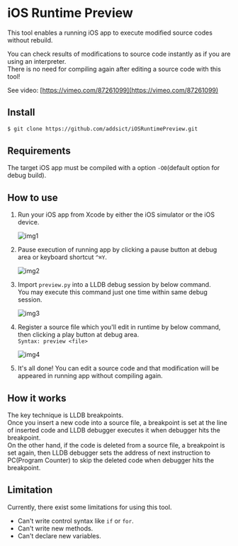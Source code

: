 iOS Runtime Preview
======================
This tool enables a running iOS app to execute modified source codes without rebuild.

You can check results of modifications to source code instantly as if you are using an interpreter.  
There is no need for compiling again after editing a source code with this tool!

See video: [https://vimeo.com/87261099](https://vimeo.com/87261099)

Install
-------------
```sh
$ git clone https://github.com/addsict/iOSRuntimePreview.git
```

Requirements
-------------
The target iOS app must be compiled with a option `-O0`(default option for debug build).

How to use
------------
1. Run your iOS app from Xcode by either the iOS simulator or the iOS device.

    ![img1](https://raw.github.com/addsict/iOSRuntimePreview/master/img/img1.png)

1. Pause execution of running app by clicking a pause button at debug area or keyboard shortcut `^⌘Y`.

    ![img2](https://raw.github.com/addsict/iOSRuntimePreview/master/img/img2.png)

1. Import `preview.py` into a LLDB debug session by below command.  
    You may execute this command just one time within same debug session.

    ![img3](https://raw.github.com/addsict/iOSRuntimePreview/master/img/img3.png)

1. Register a source file which you'll edit in runtime by below command, then clicking a play button at debug area.  
    `Syntax: preview <file>`

    ![img4](https://raw.github.com/addsict/iOSRuntimePreview/master/img/img4.png)

1. It's all done! You can edit a source code and that modification will be appeared in running app without compiling again.

How it works
-------------
The key technique is LLDB breakpoints.  
Once you insert a new code into a source file, a breakpoint is set at the line of inserted code and LLDB debugger executes it when debugger hits the breakpoint.  
On the other hand, if the code is deleted from a source file, a breakpoint is set again, then LLDB debugger sets the address of next instruction to PC(Program Counter) to skip the deleted code when debugger hits the breakpoint.

Limitation
-----------
Currently, there exist some limitations for using this tool.

- Can't write control syntax like `if` or `for`.
- Can't write new methods.
- Can't declare new variables.

